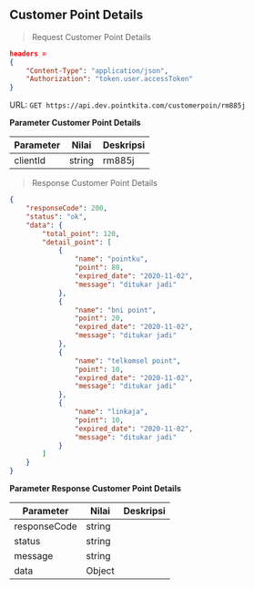 ## Customer Point Details

> Request Customer Point Details

```json
headers = 
{
    "Content-Type": "application/json",
    "Authorization": "token.user.accessToken"
}
```

URL: `GET https://api.dev.pointkita.com/customerpoin/rm885j`

**Parameter Customer Point Details**

Parameter | Nilai | Deskripsi
----------|-------|-----------
clientId | string | rm885j

> Response Customer Point Details

```json
{
    "responseCode": 200,
    "status": "ok",
    "data": {
        "total_point": 120,
        "detail_point": [
            {
                "name": "pointku",
                "point": 80,
                "expired_date": "2020-11-02",
                "message": "ditukar jadi"
            },
            {
                "name": "bni point",
                "point": 20,
                "expired_date": "2020-11-02",
                "message": "ditukar jadi"
            },
            {
                "name": "telkomsel point",
                "point": 10,
                "expired_date": "2020-11-02",
                "message": "ditukar jadi"
            },
            {
                "name": "linkaja",
                "point": 10,
                "expired_date": "2020-11-02",
                "message": "ditukar jadi"
            }
        ]
    }
}
```

**Parameter Response Customer Point Details**

Parameter | Nilai | Deskripsi
----------|-------|-----------
responseCode| string |
status| string |
message| string | 
data| Object | 